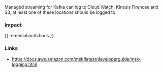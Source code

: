 
Managed streaming for Kafka can log to Cloud Watch, Kinesis Firehose and S3, at least one of these locations should be logged to


### Impact
<!-- Add Impact here -->

<!-- DO NOT CHANGE -->
{{ remediationActions }}

### Links
- https://docs.aws.amazon.com/msk/latest/developerguide/msk-logging.html



